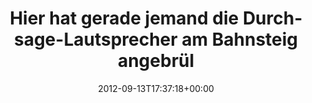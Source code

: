 ---
retweeted: false
source: <a href="http://twitter.com/download/android" rel="nofollow">Twitter for Android</a>
entities:
  hashtags: []
  symbols: []
  user_mentions: []
  urls: []
display_text_range:
- '0'
- '81'
favorite_count: '1'
id_str: '246301541009600513'
truncated: false
retweet_count: '0'
id: '246301541009600513'
created_at: Thu Sep 13 17:37:18 +0000 2012
favorited: false
full_text: Hier hat gerade jemand die Durchsage-Lautsprecher am Bahnsteig angebrüllt.
  Berlin
lang: de
tags:
- pesos/twitter
date: '2012-09-13T17:37:18+00:00'
src: https://twitter.com/bascht/status/246301541009600513
original_url: https://twitter.com/bascht/status/246301541009600513
type: twitter_tweet
text: Hier hat gerade jemand die Durchsage-Lautsprecher am Bahnsteig angebrüllt. Berlin
title: Hier hat gerade jemand die Durchsage-Lautsprecher am Bahnsteig angebrül

---